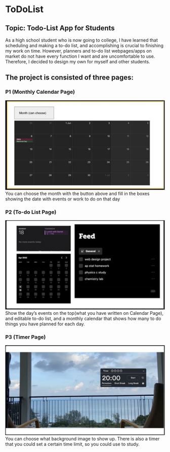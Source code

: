 # ToDoList


## Topic: Todo-List App for Students

As a high school student who is now going to college, I have learned that scheduling and making a to-do list, and accomplishing is crucial to finishing my work on time. However, planners and to-do list webpages/apps on market do not have every function I want and are uncomfortable to use. Therefore, I decided to design my own for myself and other students. 

## The project is consisted of three pages:


### P1 (Monthly Calendar Page)
<img src="/dump/page1.png">
You can choose the month with the button above and fill in the boxes showing the date with events or work to do on that day

### P2 (To-do List Page)
<img src="/dump/page2.png">
Show the day’s events on the top(what you have written on Calendar Page), and editable to-do list, and a monthly calendar that shows how many to do things you have planned for each day.

### P3 (Timer Page)
<img src="/dump/page3.png">
You can choose what background image to show up. There is also a timer that you could set a certain time limit, so you could use to study.
